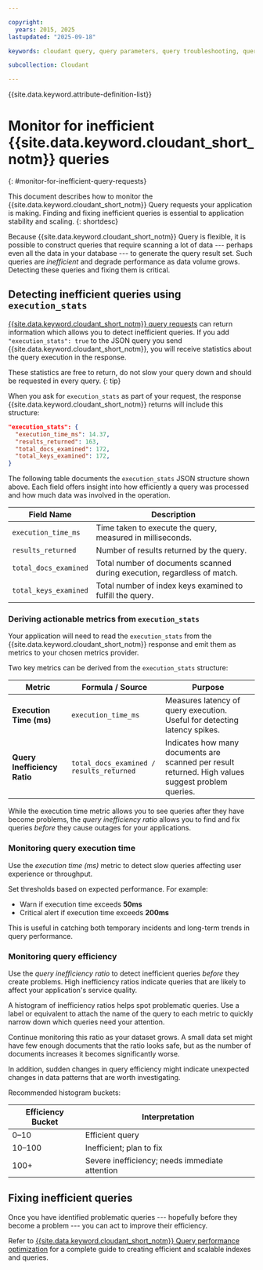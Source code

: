 ```yaml
---

copyright:
  years: 2015, 2025
lastupdated: "2025-09-18"

keywords: cloudant query, query parameters, query troubleshooting, query performance, monitor query usage, query scalability

subcollection: Cloudant

---
```


{{site.data.keyword.attribute-definition-list}}

# Monitor for inefficient {{site.data.keyword.cloudant_short_notm}} queries
{: #monitor-for-inefficient-query-requests}

This document describes how to monitor the
{{site.data.keyword.cloudant_short_notm}} Query requests your application is
making. Finding and fixing inefficient queries is essential to application
stability and scaling.
{: shortdesc}

Because {{site.data.keyword.cloudant_short_notm}} Query is flexible, it is
possible to construct queries that require scanning a lot of data --- perhaps
even all the data in your database --- to generate the query result set.
Such queries are _inefficient_ and degrade performance as data volume grows.
Detecting these queries and fixing them is critical.

## Detecting inefficient queries using `execution_stats`

[{{site.data.keyword.cloudant_short_notm}} query
requests](/apidocs/cloudant#postfind) can return information which allows you
to detect inefficient queries. If you add `"execution_stats": true` to the
JSON query you send {{site.data.keyword.cloudant_short_notm}}, you will receive
statistics about the query execution in the response. 

These statistics are free to return, do not slow your query down and should be
requested in every query.
{: tip}

When you ask for `execution_stats` as part of your request, the response {{site.data.keyword.cloudant_short_notm}} returns will include this structure:

```json
"execution_stats": {
  "execution_time_ms": 14.37,
  "results_returned": 163,
  "total_docs_examined": 172,
  "total_keys_examined": 172,
}
```

The following table documents the `execution_stats` JSON structure shown above. Each field offers insight into how efficiently a query was processed and how much data was involved in the operation.

| **Field Name**           | **Description**                                                                 |
|--------------------------|---------------------------------------------------------------------------------|
| `execution_time_ms`      | Time taken to execute the query, measured in milliseconds.         |
| `results_returned`       | Number of results returned by the query.                         |
| `total_docs_examined`    | Total number of documents scanned during execution, regardless of match.       |
| `total_keys_examined`    | Total number of index keys examined to fulfill the query.                       |

### Deriving actionable metrics from `execution_stats`

Your application will need to read the `execution_stats` from the {{site.data.keyword.cloudant_short_notm}} response and emit them as metrics to your chosen metrics provider.

Two key metrics can be derived from the `execution_stats` structure:

| **Metric**                         | **Formula / Source**                                      | **Purpose**                                                                 |
|-----------------------------------|------------------------------------------------------------|------------------------------------------------------------------------------|
| **Execution Time (ms)**           | `execution_time_ms`                                        | Measures latency of query execution. Useful for detecting latency spikes. |
| **Query Inefficiency Ratio**        | `total_docs_examined / results_returned`                   | Indicates how many documents are scanned per result returned. High values suggest problem queries. |

While the execution time metric allows you to see queries after they have become problems, the _query inefficiency ratio_ allows you to find and fix queries _before_ they cause outages for your applications.


### Monitoring query execution time

Use the _execution time (ms)_ metric to detect slow queries affecting user experience or throughput.

Set thresholds based on expected performance. For example:

- Warn if execution time exceeds **50ms**
- Critical alert if execution time exceeds **200ms**

This is useful in catching both temporary incidents and long-term trends in
query performance.

### Monitoring query efficiency

Use the _query inefficiency ratio_ to detect inefficient queries _before_ they
create problems. High inefficiency ratios indicate queries that are likely to
affect your application's service quality.

A histogram of inefficiency ratios helps spot problematic queries. Use a label
or equivalent to attach the name of the query to each metric to quickly narrow
down which queries need your attention.

Continue monitoring this ratio as your dataset grows. A small data set might
have few enough documents that the ratio looks safe, but as the number of
documents increases it becomes significantly worse.

In addition, sudden changes in query efficiency might indicate unexpected
changes in data patterns that are worth investigating.

Recommended histogram buckets:

| **Efficiency Bucket** | **Interpretation**                               |
|-----------------------|--------------------------------------------------|
| 0–10                  | Efficient query                                  |
| 10–100                | Inefficient; plan to fix                         |
| 100+                  | Severe inefficiency; needs immediate attention   |

## Fixing inefficient queries

Once you have identified problematic queries --- hopefully before they
become a problem --- you can act to improve their efficiency.

Refer to [{{site.data.keyword.cloudant_short_notm}} Query performance optimization](/docs/Cloudant?topic=cloudant-query-performance-optimization) for a complete guide to creating efficient and scalable indexes and queries.
